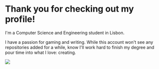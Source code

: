 # Thank you for checking out my profile!
I'm a Computer Science and Engineering student in Lisbon. 

I have a passion for gaming and writing. 
While this account won't see any repositories added for a while, know I'll work hard to finish my degree and pour time into what I love: creating.

<picture>
  <source
    srcset="https://github-readme-stats.vercel.app/api/top-langs/?username=WhiteSoxx&hide_border=true&langs_count=7&theme=dark"
    media="(prefers-color-scheme: dark)"
  />
  <source
    srcset="https://github-readme-stats.vercel.app/api/top-langs/?username=WhiteSoxx&hide_border=true&langs_count=7"
    media="(prefers-color-scheme: light), (prefers-color-scheme: no-preference)"
  />
  <img src="https://github-readme-stats.vercel.app/api/top-langs/?username=WhiteSoxx&hide_border=true&langs_count=7" />
</picture>

